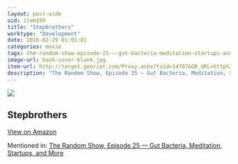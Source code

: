 ```yaml
---
layout: post-wide
uid: item199
title: "Stepbrothers"
worktype: "Development"
date: 2016-02-29 01:01:01
categories: movie
tags: the-random-show-episode-25-—-gut-bacteria-meditation-startups-and-more
image-url: book-cover-blank.jpg
item-url: http://target.georiot.com/Proxy.ashx?tsid=14707&GR_URL=http%3A%2F%2Fwww.amazon.com%2FStep-Brothers-Single-Disc-Unrated-Edition%2Fdp%2FB001G5T6GW%2F
description: "The Random Show, Episode 25 — Gut Bacteria, Meditation, Startups, and More"
---
```

<a href="http://target.georiot.com/Proxy.ashx?tsid=14707&GR_URL=http%3A%2F%2Fwww.amazon.com%2FStep-Brothers-Single-Disc-Unrated-Edition%2Fdp%2FB001G5T6GW%2F" target="blank"><img src="../../../../img/thumbs/book-cover-blank.jpg" class="prod-img"></a>
<h2>Stepbrothers</h2>
<p><a class="btn btn-primary" href="http://target.georiot.com/Proxy.ashx?tsid=14707&GR_URL=http%3A%2F%2Fwww.amazon.com%2FStep-Brothers-Single-Disc-Unrated-Edition%2Fdp%2FB001G5T6GW%2F" target="blank">View on Amazon</a><p>
<p>Mentioned in: <a href="http://fourhourworkweek.com/2014/08/22/the-random-show-episode-25-gut-bacteria-meditation-startups-and-more/" target="blank">The Random Show, Episode 25 — Gut Bacteria, Meditation, Startups, and More</a></p>
